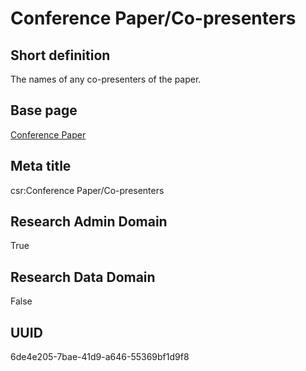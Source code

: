 # Conference Paper/Co-presenters
## Short definition
The names of any co-presenters of the paper.
## Base page
[Conference Paper](../../Objects/Conference%20Paper.md)
## Meta title
csr:Conference Paper/Co-presenters
## Research Admin Domain
True
## Research Data Domain
False
## UUID
6de4e205-7bae-41d9-a646-55369bf1d9f8
